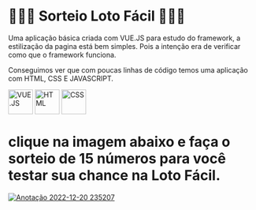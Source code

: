 # 🔮💲🎲 Sorteio Loto Fácil 🎲💲🔮

Uma aplicação básica criada com VUE.JS para estudo do framework, a estilização da pagina está bem simples. Pois a intenção era de verificar como que o framework funciona.

Conseguimos ver que com poucas linhas de código temos uma aplicação com HTML, CSS E JAVASCRIPT.

<div style="display:inline_block" >
  
  <img align="center" alt="VUE.JS" src="https://cdn.icon-icons.com/icons2/2415/PNG/512/vuejs_original_wordmark_logo_icon_146305.png" style="height:50px; width:auto" target="_blank">
  <img align="center" alt="HTML" src="https://cdn-icons-png.flaticon.com/512/1051/1051277.png?w=360" style="height:50px; width:auto" target="_blank">
  <img align="center" alt="CSS" src="https://upload.wikimedia.org/wikipedia/commons/thumb/6/62/CSS3_logo.svg/800px-CSS3_logo.svg.png" style="height:50px; width:auto" target="_blank">


# clique na imagem abaixo e faça o sorteio de 15 números para você testar sua chance na Loto Fácil.

[![Anotação 2022-12-20 235207](https://user-images.githubusercontent.com/61170444/208809643-a91fc289-c97d-4848-930c-a70b33d9560d.png)
](https://caioassis-dev.github.io/SorteioLotoFacil/)
